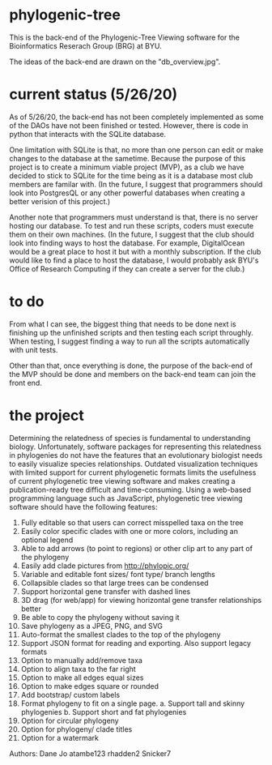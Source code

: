 # phylogenic-tree

This is the back-end of the Phylogenic-Tree Viewing software for the Bioinformatics Reserach Group (BRG) at BYU.

The ideas of the back-end are drawn on the "db_overview.jpg". 

# current status (5/26/20)

As of 5/26/20, the back-end has not been completely implemented as some of the DAOs have not been finished or tested. However, there is code in python that interacts with the SQLite database.

One limitation with SQLite is that, no more than one person can edit or make changes to the database at the sametime. Because the purpose of this project is to create a minimum viable project (MVP), as a club we have decided to stick to SQLite for the time being as it is a database most club members are familar with. (In the future, I suggest that programmers should look into PostgresQL or any other powerful databases when creating a better verision of this project.)

Another note that programmers must understand is that, there is no server hosting our database. To test and run these scripts, coders must execute them on their own machines. (In the future, I suggest that the club should look into finding ways to host the database. For example, DigitalOcean would be a great place to host it but with a monthly subscription. If the club would like to find a place to host the database, I would probably ask BYU's Office of Research Computing if they can create a server for the club.)

# to do

From what I can see, the biggest thing that needs to be done next is finishing up the unfinished scripts and then testing each script throughly. When testing, I suggest finding a way to run all the scripts automatically with unit tests.

Other than that, once everything is done, the purpose of the back-end of the MVP should be done and members on the back-end team can join the front end.

# the project

Determining the relatedness of species is fundamental to understanding biology. Unfortunately, software packages for representing this relatedness in phylogenies do not have the features that an evolutionary biologist needs to easily visualize species relationships. Outdated visualization techniques with limited support for current phylogenetic formats limits the usefulness of current phylogenetic tree viewing software and makes creating a publication-ready tree difficult and time-consuming. Using a web-based programming language such as JavaScript, phylogenetic tree viewing software should have the following features:

1. Fully editable so that users can correct misspelled taxa on the tree
2. Easily color specific clades with one or more colors, including an optional legend
3. Able to add arrows (to point to regions) or other clip art to any part of the phylogeny
4. Easily add clade pictures from http://phylopic.org/
5. Variable and editable font sizes/ font type/ branch lengths
6. Collapsible clades so that large trees can be condensed
7. Support horizontal gene transfer with dashed lines
8. 3D drag (for web/app) for viewing horizontal gene transfer relationships better
9. Be able to copy the phylogeny without saving it
10. Save phylogeny as a JPEG, PNG, and SVG
11. Auto-format the smallest clades to the top of the phylogeny    
12. Support JSON format for reading and exporting. Also support legacy formats
13. Option to manually add/remove taxa
14. Option to align taxa to the far right
15. Option to make all edges equal sizes
16. Option to make edges square or rounded
17. Add bootstrap/ custom labels
18. Format phylogeny to fit on a single page.
a. Support tall and skinny phylogenies
b. Support short and fat phylogenies  
19. Option for circular phylogeny
20. Option for phylogeny/ clade titles
21. Option for a watermark


Authors:
Dane Jo
atambe123
rhadden2
Snicker7
